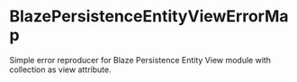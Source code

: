 # BlazePersistenceEntityViewErrorMap
Simple error reproducer for Blaze Persistence Entity View module with collection as view attribute.

